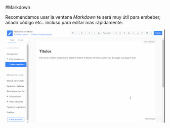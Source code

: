 #Markdown

Recomendamos usar la ventana *Markdown* te será muy útil para embeber, añadir código etc.. incluso para editar más rápidamente:

![](/assets/Markdown.gif)